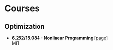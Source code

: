 # Courses


## Optimization
+ **6.252/15.084 - Nonlinear Programming** [[page]](https://www.mit.edu/~gfarina/67220/)  
  MIT